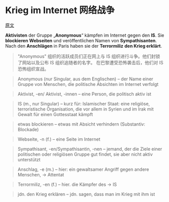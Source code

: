 # Krieg im Internet 网络战争
[原文](http://www.dw.com/de/krieg-im-internet/a-18862789)

**Aktivisten** der Gruppe „**Anonymous**“ kämpfen im Internet gegen den **IS**. 
Sie **blockieren** **Webseiten** und veröffentlichen Namen von **Sympathisanten**. 
Nach den **Anschlägen** in Paris haben sie der **Terrormiliz** **den Krieg erklärt**.

> "Anonymous" 组织的活跃成员们正在网上与 IS 组织进行斗争。他们封锁了网站以及公布 IS 组织追随者的名字。
在巴黎遭受恐怖袭击后，他们对 IS 恐怖组织宣战。

> Anonymous (nur Singular, aus dem Englischen) – der Name einer Gruppe von Menschen, die politische Absichten im Internet verfolgt

> Aktivist, -en/ Aktivist, -innen – eine Person, die politisch aktiv ist

> IS (m., nur Singular) – kurz für: Islamischer Staat: eine religiöse, terroristische Organisation, die vor allem in Syrien und im Irak mit Gewalt für einen Gottesstaat kämpft

> etwas blockieren – etwas mit Absicht verhindern (Substantiv: Blockade)

> Webseite, -n (f.) – eine Seite im Internet

> Sympathisant, -en/Sympathisantin, -nen – jemand, der die Ziele einer politischen oder religiösen Gruppe gut findet, sie aber nicht aktiv unterstützt

> Anschlag, -e (m.) – hier: ein gewaltsamer Angriff gegen andere Menschen, → Attentat

> Terrormiliz, -en (f.) – hier. die Kämpfer des → IS

> jdn. den Krieg erklären – jdn. sagen, dass man im Krieg mit ihm ist